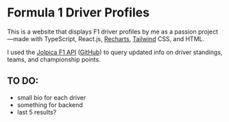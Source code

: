 # Formula 1 Driver Profiles

This is a website that displays F1 driver profiles by me as a passion project—made with TypeScript, React.js, [Recharts](https://recharts.org/en-US), [Tailwind](https://tailwindcss.com/) CSS, and HTML.  

I used the [Jolpica F1 API](https://api.jolpi.ca/ergast/ "Jolpica F1 API") ([GitHub](https://github.com/jolpica/jolpica-f1)) to query updated info on driver standings, teams, and championship points.

## TO DO:

- small bio for each driver
- something for backend
- last 5 results?
